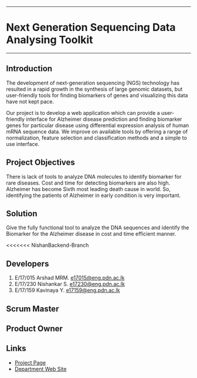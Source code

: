 ___
# Next Generation Sequencing Data Analysing Toolkit
___

## Introduction
The development of next-generation sequencing (NGS) technology has resulted in a rapid growth in the synthesis of large genomic datasets, but user-friendly tools for finding biomarkers of genes and visualizing this data have not kept pace. 

Our project is to develop a web application which can provide a user-friendly interface for Alzheimer disease prediction and finding biomarker genes for particular disease using differential expression analysis of human mRNA sequence data. We improve on available tools by offering a range of normalization, feature selection and classification methods and a simple to use interface.

## Project Objectives
There is lack of tools to analyze DNA molecules to identify biomarker for rare diseases. Cost and time for detecting biomarkers are also high. Alzheimer has become Sixth most leading death cause in world. So, identifying the patients of Alzheimer in early condition is very important.

## Solution
Give the fully functional tool to analyze the DNA sequences and identify the Biomarker for the Alzheimer disease in cost and time efficient manner.

<<<<<<< NishanBackend-Branch
## Developers
1. E/17/015 Arshad MRM.  [e17015@eng.pdn.ac.lk](mailto:e17015@eng.pdn.ac.lk)
2. E/17/230 Nishankar S. [e17230@eng.pdn.ac.lk](mailto:e17230@eng.pdn.ac.lk)
3. E/17/159 Kavinaya Y. [e17159@eng.pdn.ac.lk](mailto:e17159@eng.pdn.ac.lk)



## Scrum Master


## Product Owner


## Links
- [Project Page](https://cepdnaclk.github.io/e17-co328-NGS-Data-AnalysingToolkit/)
- [Department Web Site](http://www.ce.pdn.ac.lk/)




